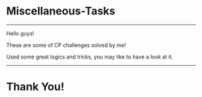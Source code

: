 # Miscellaneous-Tasks
---

Hello guys!

These are some of CP challenges solved by me!

Used some great logics and tricks, you may like to have a look at it.

---



# Thank You!
